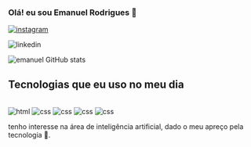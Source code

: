 ### Olá! eu sou Emanuel Rodrigues 👋


[![instagram](https://img.shields.io/badge/Instagram-E4405F?style=for-the-badge&logo=instagram&logoColor=white)](https://www.instagram.com/emanuel_rodrigues5/)

![linkedin](https://img.shields.io/badge/LinkedIn-0077B5?style=for-the-badge&logo=linkedin&logoColor=white)

![emanuel GitHub stats](https://github-readme-stats.vercel.app/api?username=Emanueldiv1&show_icons=true&theme=dark)

## Tecnologias que eu uso no meu dia 

<div style=" display: inline_block"><br/>
  
  <img aling="center" alt="html" src="https://img.shields.io/badge/HTML5-E34F26?style=for-the-badge&logo=html5&logoColor=white"/>
  
  <img aling="center" alt="css" src="https://img.shields.io/badge/CSS3-1572B6?style=for-the-badge&logo=css3&logoColor=white" />
  
   <img aling="center" alt="css" src="https://img.shields.io/badge/JavaScript-F7DF1E?style=for-the-badge&logo=javascript&logoColor=black" />
  
   <img aling="center" alt="css" src="https://img.shields.io/badge/C%2B%2B-00599C?style=for-the-badge&logo=c%2B%2B&logoColor=white" />
  
   <img aling="center" alt="css" src="https://img.shields.io/badge/Python-14354C?style=for-the-badge&logo=python&logoColor=white" />
  
</div>

 tenho interesse na área de inteligência artificial, dado o meu apreço pela tecnologia 🤖.



